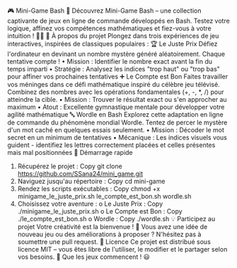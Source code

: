 🎮 Mini-Game Bash 🎯
Découvrez Mini-Game Bash – une collection captivante de jeux en ligne de commande développés en Bash. Testez votre logique, affinez vos compétences mathématiques et fiez-vous à votre intuition ! 🧠🎲
📌 À propos du projet
Plongez dans trois expériences de jeu interactives, inspirées de classiques populaires :
🏆 Le Juste Prix
Défiez l'ordinateur en devinant un nombre mystère généré aléatoirement. Chaque tentative compte !
•	Mission : Identifier le nombre exact avant la fin du temps imparti
•	Stratégie : Analysez les indices "trop haut" ou "trop bas" pour affiner vos prochaines tentatives
➕ Le Compte est Bon
Faites travailler vos méninges dans ce défi mathématique inspiré du célèbre jeu télévisé. Combinez des nombres avec les opérations fondamentales (+, -, *, /) pour atteindre la cible.
•	Mission : Trouver le résultat exact ou s'en approcher au maximum
•	Atout : Excellente gymnastique mentale pour développer votre agilité mathématique
🔤 Wordle en Bash
Explorez cette adaptation en ligne de commande du phénomène mondial Wordle. Tentez de percer le mystère d'un mot caché en quelques essais seulement.
•	Mission : Décoder le mot secret en un minimum de tentatives
•	Mécanique : Les indices visuels vous guident - identifiez les lettres correctement placées et celles présentes mais mal positionnées
🚀 Démarrage rapide
1.	Récupérez le projet : 
Copy
git clone https://github.com/SSana24/mini_game.git
2.	Naviguez jusqu'au répertoire : 
Copy
cd mini-game
3.	Rendez les scripts exécutables : 
Copy
chmod +x minigame_le_juste_prix.sh le_compte_est_bon.sh wordle.sh
4.	Choisissez votre aventure : 
o	Le Juste Prix : 
Copy
./minigame_le_juste_prix.sh
o	Le Compte est Bon : 
Copy
./le_compte_est_bon.sh
o	Wordle : 
Copy
./wordle.sh
💡 Participez au projet
Votre créativité est la bienvenue ! 🚀 Vous avez une idée de nouveau jeu ou des améliorations à proposer ? N'hésitez pas à soumettre une pull request.
📜 Licence
Ce projet est distribué sous licence MIT – vous êtes libre de l'utiliser, le modifier et le partager selon vos besoins.
🎉 Que les jeux commencent ! 😃


